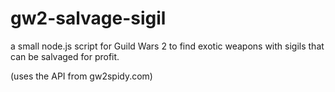 gw2-salvage-sigil
=================

a small node.js script for Guild Wars 2 to find exotic weapons with sigils that can be salvaged for profit.

(uses the API from gw2spidy.com)
